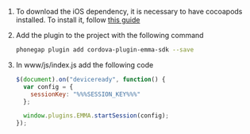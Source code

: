 1. To download the iOS dependency, it is necessary to have cocoapods installed. To install it, follow <a target="_blank" rel="nofollow" href="https://guides.cocoapods.org/using/getting-started.html#toc_3">this guide</a>

2. Add the plugin to the project with the following command

   ```bash
   phonegap plugin add cordova-plugin-emma-sdk --save
   ```

3. In www/js/index.js add the following code

   ```javascript
   $(document).on("deviceready", function() {
     var config = {
       sessionKey: "%%%SESSION_KEY%%%"
     };

     window.plugins.EMMA.startSession(config);
   });
   ```
